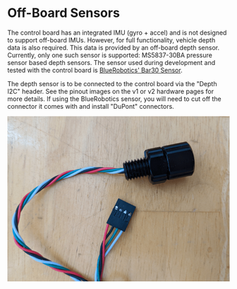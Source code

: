 # Off-Board Sensors

The control board has an integrated IMU (gyro + accel) and is not designed to support off-board IMUs. However, for full functionality, vehicle depth data is also required. This data is provided by an off-board depth sensor. Currently, only one such sensor is supported: MS5837-30BA pressure sensor based depth sensors. The sensor used during development and tested with the control board is [BlueRobotics' Bar30 Sensor](https://bluerobotics.com/store/sensors-sonars-cameras/sensors/bar30-sensor-r1/).

The depth sensor is to be connected to the control board via the "Depth I2C" header. See the pinout images on the v1 or v2 hardware pages for more details. If using the BlueRobotics sensor, you will need to cut off the connector it comes with and install "DuPont" connectors.

![](./img/bar30.png)
